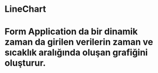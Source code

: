 # LineChart
# Form Application da bir dinamik zaman da girilen verilerin  zaman ve sıcaklık aralığında oluşan grafiğini oluşturur.
